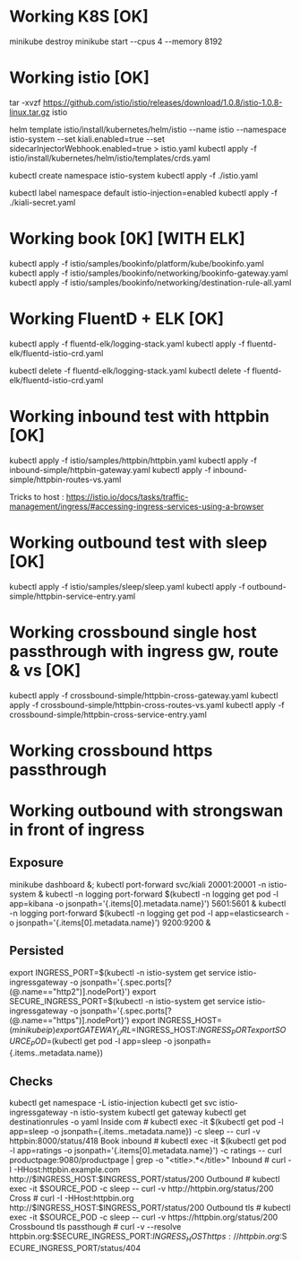 # Working K8S [OK]

minikube destroy
minikube start --cpus 4 --memory 8192

# Working istio [OK]

tar -xvzf https://github.com/istio/istio/releases/download/1.0.8/istio-1.0.8-linux.tar.gz istio

helm template istio/install/kubernetes/helm/istio --name istio --namespace istio-system --set kiali.enabled=true --set sidecarInjectorWebhook.enabled=true > istio.yaml
kubectl apply -f istio/install/kubernetes/helm/istio/templates/crds.yaml

kubectl create namespace istio-system
kubectl apply -f ./istio.yaml

kubectl label namespace default istio-injection=enabled
kubectl apply -f ./kiali-secret.yaml


# Working book [0K] [WITH ELK]

kubectl apply -f istio/samples/bookinfo/platform/kube/bookinfo.yaml
kubectl apply -f istio/samples/bookinfo/networking/bookinfo-gateway.yaml
kubectl apply -f istio/samples/bookinfo/networking/destination-rule-all.yaml

# Working FluentD + ELK [OK]

kubectl apply -f fluentd-elk/logging-stack.yaml
kubectl apply -f fluentd-elk/fluentd-istio-crd.yaml

kubectl delete -f fluentd-elk/logging-stack.yaml
kubectl delete -f fluentd-elk/fluentd-istio-crd.yaml

# Working inbound test with httpbin [OK]

kubectl apply -f istio/samples/httpbin/httpbin.yaml
kubectl apply -f inbound-simple/httpbin-gateway.yaml
kubectl apply -f inbound-simple/httpbin-routes-vs.yaml

Tricks to host : https://istio.io/docs/tasks/traffic-management/ingress/#accessing-ingress-services-using-a-browser

# Working outbound test with sleep [OK]

kubectl apply -f istio/samples/sleep/sleep.yaml
kubectl apply -f outbound-simple/httpbin-service-entry.yaml


# Working crossbound single host passthrough with ingress gw, route & vs [OK]

kubectl apply -f crossbound-simple/httpbin-cross-gateway.yaml
kubectl apply -f crossbound-simple/httpbin-cross-routes-vs.yaml
kubectl apply -f crossbound-simple/httpbin-cross-service-entry.yaml

# Working crossbound https passthrough



# Working outbound with strongswan in front of ingress

## Exposure

minikube dashboard &;
kubectl port-forward svc/kiali 20001:20001 -n istio-system &
kubectl -n logging port-forward $(kubectl -n logging get pod -l app=kibana -o jsonpath='{.items[0].metadata.name}') 5601:5601 &
kubectl -n logging port-forward $(kubectl -n logging get pod -l app=elasticsearch -o jsonpath='{.items[0].metadata.name}') 9200:9200 &


## Persisted

export INGRESS_PORT=$(kubectl -n istio-system get service istio-ingressgateway -o jsonpath='{.spec.ports[?(@.name=="http2")].nodePort}')
export SECURE_INGRESS_PORT=$(kubectl -n istio-system get service istio-ingressgateway -o jsonpath='{.spec.ports[?(@.name=="https")].nodePort}')
export INGRESS_HOST=$(minikube ip)
export GATEWAY_URL=$INGRESS_HOST:$INGRESS_PORT
export SOURCE_POD=$(kubectl get pod -l app=sleep -o jsonpath={.items..metadata.name})

## Checks

kubectl get namespace -L istio-injection
kubectl get svc istio-ingressgateway -n istio-system
kubectl get gateway
kubectl get destinationrules -o yaml
Inside com 		# kubectl exec -it $(kubectl get pod -l app=sleep -o jsonpath={.items..metadata.name}) -c sleep -- curl -v httpbin:8000/status/418
Book inbound 	# kubectl exec -it $(kubectl get pod -l app=ratings -o jsonpath='{.items[0].metadata.name}') -c ratings -- curl productpage:9080/productpage | grep -o "<title>.*</title>"
Inbound 		# curl -I -HHost:httpbin.example.com http://$INGRESS_HOST:$INGRESS_PORT/status/200
Outbound 		# kubectl exec -it $SOURCE_POD -c sleep -- curl -v http://httpbin.org/status/200
Cross			# curl -I -HHost:httpbin.org http://$INGRESS_HOST:$INGRESS_PORT/status/200
Outbound tls    # kubectl exec -it $SOURCE_POD -c sleep -- curl -v https://httpbin.org/status/200
Crossbound tls passthough # curl -v --resolve httpbin.org:$SECURE_INGRESS_PORT:$INGRESS_HOST https://httpbin.org:$SECURE_INGRESS_PORT/status/404

